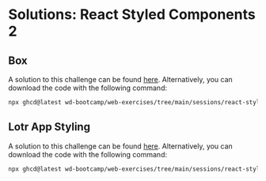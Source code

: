 # Solutions: React Styled Components 2

## Box

A solution to this challenge can be found [here](https://github.com/wd-bootcamp/web-exercises/tree/main/sessions/react-styled-components-2/box_solution). Alternatively, you can download the code with the following command:

```bash
npx ghcd@latest wd-bootcamp/web-exercises/tree/main/sessions/react-styled-components-2/box_solution
```

## Lotr App Styling

A solution to this challenge can be found [here](https://github.com/wd-bootcamp/web-exercises/tree/main/sessions/react-styled-components-2/lotr-app-styling_solution). Alternatively, you can download the code with the following command:

```bash
npx ghcd@latest wd-bootcamp/web-exercises/tree/main/sessions/react-styled-components-2/lotr-app-styling_solution
```
